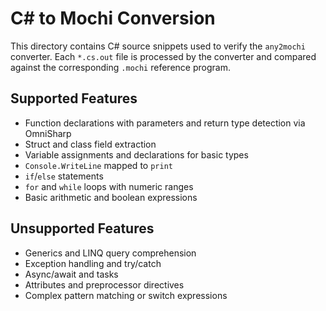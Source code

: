 # C# to Mochi Conversion

This directory contains C# source snippets used to verify the `any2mochi` converter.
Each `*.cs.out` file is processed by the converter and compared against the
corresponding `.mochi` reference program.

## Supported Features

- Function declarations with parameters and return type detection via OmniSharp
- Struct and class field extraction
- Variable assignments and declarations for basic types
- `Console.WriteLine` mapped to `print`
- `if`/`else` statements
- `for` and `while` loops with numeric ranges
- Basic arithmetic and boolean expressions

## Unsupported Features

- Generics and LINQ query comprehension
- Exception handling and try/catch
- Async/await and tasks
- Attributes and preprocessor directives
- Complex pattern matching or switch expressions
